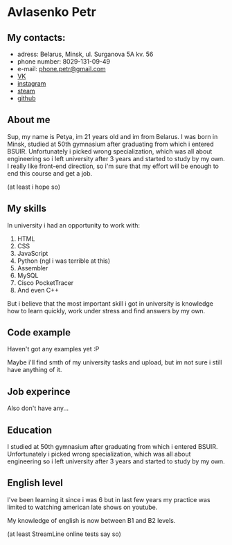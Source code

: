 # **Avlasenko Petr**

## **My contacts:**

* adress: Belarus, Minsk, ul. Surganova 5A kv. 56
* phone number: 8029-131-09-49
* e-mail: phone.petr@gmail.com
* [VK](https://vk.com/avlasenkopetr)
* [instagram](https://www.instagram.com/avlasenko_petr/)
* [steam](https://steamcommunity.com/id/diinah/)
* [github](https://github.com/AvlasenkoPetr)

## **About me**

Sup, my name is Petya, im 21 years old and im from Belarus. I was born in Minsk, studied at 50th gymnasium after graduating from which i entered BSUIR. Unfortunately i picked wrong specialization, which was all about engineering so i left university after 3 years and started to study by my own. I really like front-end direction, so i'm sure that my effort will be enough to end this course and get a job. 

(at least i hope so)

## **My skills**

In university i had an opportunity to work with:
1. HTML
1. CSS
2. JavaScript
3. Python (ngl i was terrible at this)
4. Assembler
2. MySQL
3. Cisco PocketTracer
3. And even C++

But i believe that the most important skill i got in university is knowledge how to learn quickly, work under stress and find answers by my own.


## **Code example**

Haven't got any examples yet :P 

Maybe i'll find smth of my university tasks and upload, but im not sure i still have anything of it.

## **Job experince**

Also don't have any...

## **Education**

I studied at 50th gymnasium after graduating from which i entered BSUIR. Unfortunately i picked wrong specialization, which was all about engineering so i left university after 3 years and started to study by my own.

## **English level**

I've been learning it since i was 6 but in last few years my practice was limited to watching american late shows on youtube.

My knowledge of english is now between B1 and B2 levels.

(at least StreamLine online tests say so)